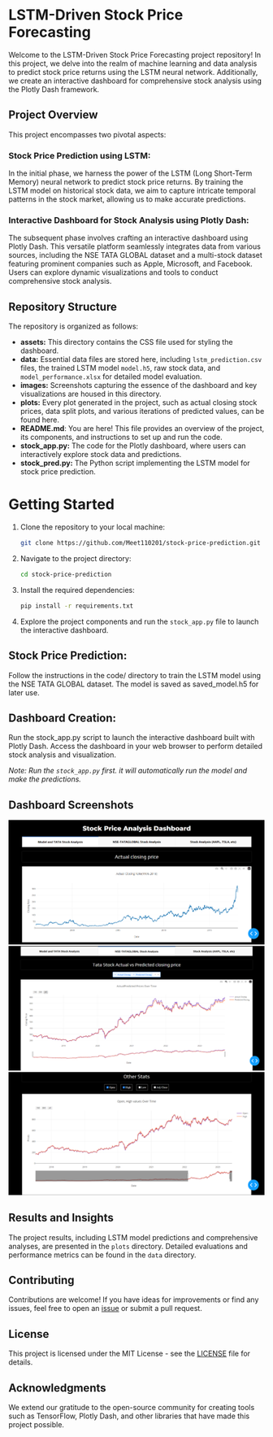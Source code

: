 # LSTM-Driven Stock Price Forecasting
Welcome to the LSTM-Driven Stock Price Forecasting project repository! In this project, we delve into the realm of machine learning and data analysis to predict stock price returns using the LSTM neural network. Additionally, we create an interactive dashboard for comprehensive stock analysis using the Plotly Dash framework.

## Project Overview
This project encompasses two pivotal aspects:

### Stock Price Prediction using LSTM:
In the initial phase, we harness the power of the LSTM (Long Short-Term Memory) neural network to predict stock price returns. By training the LSTM model on historical stock data, we aim to capture intricate temporal patterns in the stock market, allowing us to make accurate predictions.

### Interactive Dashboard for Stock Analysis using Plotly Dash:
The subsequent phase involves crafting an interactive dashboard using Plotly Dash. This versatile platform seamlessly integrates data from various sources, including the NSE TATA GLOBAL dataset and a multi-stock dataset featuring prominent companies such as Apple, Microsoft, and Facebook. Users can explore dynamic visualizations and tools to conduct comprehensive stock analysis.

## Repository Structure
The repository is organized as follows:
- **assets:** This directory contains the CSS file used for styling the dashboard.
- **data:** Essential data files are stored here, including `lstm_prediction.csv` files, the trained LSTM model `model.h5`, raw stock data, and `model_performance.xlsx` for detailed model evaluation.
- **images:** Screenshots capturing the essence of the dashboard and key visualizations are housed in this directory.
- **plots:** Every plot generated in the project, such as actual closing stock prices, data split plots, and various iterations of predicted values, can be found here.
- **README.md**: You are here! This file provides an overview of the project, its components, and instructions to set up and run the code.
- **stock_app.py:** The code for the Plotly dashboard, where users can interactively explore stock data and predictions.
- **stock_pred.py:** The Python script implementing the LSTM model for stock price prediction.


# Getting Started
1. Clone the repository to your local machine:

    ```bash
    git clone https://github.com/Meet110201/stock-price-prediction.git
    ```

2. Navigate to the project directory:

    ```bash
    cd stock-price-prediction
    ```

3. Install the required dependencies:

    ```bash
    pip install -r requirements.txt
    ```

4. Explore the project components and run the `stock_app.py` file to launch the interactive dashboard.


## Stock Price Prediction:
Follow the instructions in the code/ directory to train the LSTM model using the NSE TATA GLOBAL dataset. The model is saved as saved_model.h5 for later use.

## Dashboard Creation:
Run the stock_app.py script to launch the interactive dashboard built with Plotly Dash. Access the dashboard in your web browser to perform detailed stock analysis and visualization.

*Note: Run the `stock_app.py` first. it will automatically run the model and make the predictions.*

## Dashboard Screenshots

![Dashboard-1](/images/Dashboard-1.png)
![Dashboard-2](/images/Dashboard-2.png)
![Dashboard-3](/images/Dashboard-3.png)


## Results and Insights

The project results, including LSTM model predictions and comprehensive analyses, are presented in the `plots` directory. Detailed evaluations and performance metrics can be found in the `data` directory.

## Contributing

Contributions are welcome! If you have ideas for improvements or find any issues, feel free to open an [issue](https://github.com/Meet110201/stock-price-prediction/issues) or submit a pull request.

## License

This project is licensed under the MIT License - see the [LICENSE](LICENSE) file for details.


## Acknowledgments
We extend our gratitude to the open-source community for creating tools such as TensorFlow, Plotly Dash, and other libraries that have made this project possible.

